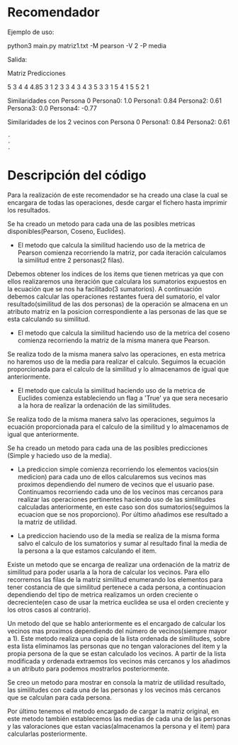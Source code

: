 # Recomendador

Ejemplo de uso:

python3 main.py matriz1.txt -M pearson -V 2 -P media 

Salida:

Matriz Predicciones

5       3       4       4       4.85
3       1       2       3       3
4       3       4       3       5
3       3       1       5       4
1       5       5       2       1

Similaridades con Persona 0
Persona0: 1.0
Persona1: 0.84
Persona2: 0.61
Persona3: 0.0
Persona4: -0.77

Similaridades de los 2 vecinos con Persona 0
Persona1: 0.84
Persona2: 0.61
    
    .
    .
    .


# Descripción del código

Para la realización de este recomendador se ha creado una clase la cual se encargara de todas las operaciones, desde cargar el fichero hasta imprimir los resultados.



Se ha creado un metodo para cada una de las posibles metricas disponibles(Pearson, Coseno, Euclides).

* El metodo que calcula la similitud haciendo uso de la metrica de Pearson comienza recorriendo la matriz, por cada iteración calculamos la similitud entre 2 personas(2 filas).

Debemos obtener los indices de los items que tienen metricas ya que con ellos realizaremos una iteración que calculara los sumatorios expuestos en la ecuación que se nos ha facilitado(3 sumatorios). A continuación debemos calcular las operaciones restantes fuera del sumatorio, el valor resultado(similitud de las dos personas) de la operación se almacena en un atributo matriz en la posicion correspondiente a las personas de las que se esta calculando su similitud.

* El metodo que calcula la similitud haciendo uso de la metrica del coseno comienza recorriendo la matriz de la misma manera que Pearson.

Se realiza todo de la misma manera salvo las operaciones, en esta metrica no haremos uso de la media para realizar el calculo. Seguimos la ecuación proporcionada para el calculo de la similitud y lo almacenamos de igual que anteriormente.

* El metodo que calcula la similitud haciendo uso de la metrica de Euclides comienza estableciendo un flag a 'True' ya que sera necesario a la hora de realizar la ordenación de las similitudes.

Se realiza todo de la misma manera salvo las operaciones, seguimos la ecuación proporcionada para el calculo de la similitud y lo almacenamos de igual que anteriormente.



Se ha creado un metodo para cada una de las posibles predicciones (Simple y haciedo uso de la media).

* La prediccion simple comienza recorriendo los elementos vacios(sin medicion) para cada uno de ellos calcularemos sus vecinos mas proximos dependiendo del numero de vecinos que el usuario pase.
Continuamos recorriendo cada uno de los vecinos mas cercanos para realizar las operaciones pertinentes haciendo uso de las similitudes calculadas anteriormente, en este caso son dos sumatorios(seguimos la ecuacion que se nos proporciono). Por último añadimos ese resultado a la matriz de utilidad.

* La prediccion haciendo uso de la media se realiza de la misma forma salvo el calculo de los sumatorios y sumar al resultado final la media de la persona a la que estamos calculando el item.




Existe un metodo que se encarga de realizar una ordenación de la matriz de similitud para poder usarla a la hora de calcular los vecinos. Para ello recorremos las filas de la matriz similitud enumerando los elementos para tener costancia de que similitud pertenece a cada persona, a continuacion dependiendo del tipo de metrica realizamos un orden creciente o decreciente(en caso de usar la metrica euclidea se usa el orden creciente y los otros casos al contrario).


Un metodo del que se hablo anteriormente es el encargado de calcular los vecinos mas proximos dependiendo del número de vecinos(siempre mayor a 1). Este metodo realiza una copia de la lista ordenada de similitudes, sobre esta lista eliminamos las personas que no tengan valoraciones del item y la propia persona de la que se estan calculado los vecinos.
A partir de la lista modificada y ordenada extraemos los vecinos más cercanos y los añadimos a un atributo para podemos mostrarlos posteriormente.


Se creo un metodo para mostrar en consola la matriz de utilidad resultado, las similitudes con cada una de las personas y los vecinos más cercanos que se calculan para cada persona.


Por último tenemos el metodo encargado de cargar la matriz original, en este metodo también establecemos las medias de cada una de las personas y las valoraciones que estan vacias(almacenamos la persona y el item) para calcularlas posteriormente.